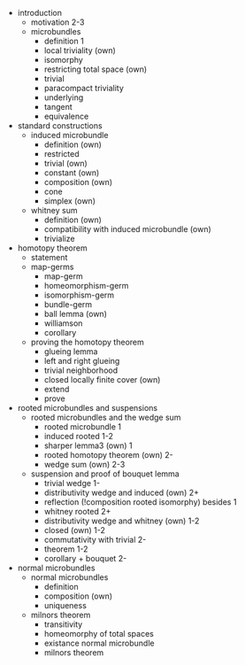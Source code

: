 - introduction
    - motivation 2-3
    - microbundles
        - definition 1 
        - local triviality (own)
        - isomorphy
        - restricting total space (own)
        - trivial
        - paracompact triviality
        - underlying
        - tangent
        - equivalence
- standard constructions
    - induced microbundle
        - definition (own)
        - restricted
        - trivial (own)
        - constant (own)
        - composition (own)
        - cone
        - simplex (own)
    - whitney sum
        - definition (own)
        - compatibility with induced microbundle (own)
        - trivialize
- homotopy theorem
    - statement
    - map-germs
        - map-germ
        - homeomorphism-germ
        - isomorphism-germ
        - bundle-germ
        - ball lemma (own)
        - williamson
        - corollary
    - proving the homotopy theorem
        - glueing lemma
        - left and right glueing
        - trivial neighborhood
        - closed locally finite cover (own)
        - extend
        - prove
- rooted microbundles and suspensions
    - rooted microbundles and the wedge sum
        - rooted microbundle 1
        - induced rooted 1-2
        - sharper lemma3 (own) 1
        - rooted homotopy theorem (own) 2-
        - wedge sum (own) 2-3
    - suspension and proof of bouquet lemma
        - trivial wedge 1-
        - distributivity wedge and induced (own) 2+
        - reflection (!composition rooted isomorphy) besides 1
        - whitney rooted 2+
        - distributivity wedge and whitney (own) 1-2
        - closed (own) 1-2
        - commutativity with trivial 2-
        - theorem 1-2
        - corollary + bouquet 2-
- normal microbundles
    - normal microbundles
        - definition
        - composition (own)
        - uniqueness
    - milnors theorem
        - transitivity
        - homeomorphy of total spaces
        - existance normal microbundle
        - milnors theorem
